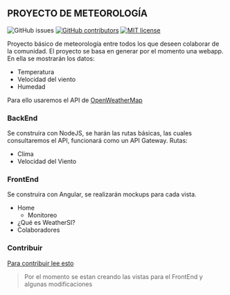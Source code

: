 ## PROYECTO DE METEOROLOGÍA
![GitHub issues](https://img.shields.io/github/issues-raw/CucDev/WeatherSI?color=red&style=plastic) [![GitHub contributors](https://img.shields.io/github/contributors/Naereen/StrapDown.js.svg)](https://github.com/CucDev/WeatherSI/graphs/contributors) [![MIT license](https://img.shields.io/badge/License-MIT-blue.svg)](https://lbesson.mit-license.org/)

Proyecto básico de meteorología entre todos los que deseen colaborar de la comunidad. El proyecto se basa en generar por el momento una webapp.
En ella se mostrarán los datos:
- Temperatura
- Velocidad del viento
- Humedad

Para ello usaremos el API de [OpenWeatherMap](https://openweathermap.org)

### BackEnd
Se construira con NodeJS, se harán las rutas básicas, las cuales consultaremos el API, funcionará como un API Gateway.
Rutas:
- Clima
- Velocidad del Viento 

### FrontEnd
Se construira con Angular, se realizarán mockups para cada vista.
- Home
  - Monitoreo
- ¿Qué es WeatherSI?
- Colaboradores

### Contribuir
[Para contribuir lee esto](https://github.com/CucDev/WeatherSI/blob/master/CONTRIBUTING.md)
> Por el momento se estan creando las vistas para el FrontEnd y algunas modificaciones
